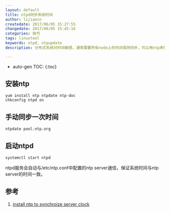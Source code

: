 ```yaml
---
layout: default
title: ntpd同步系统时间
author: lijiaocn
createdate: 2017/06/05 15:27:55
changedate: 2017/06/05 15:45:16
categories: 技巧
tags: linuxtool
keywords: ntpd, ntpupdate
description: 分布式系统对时间敏感，通常需要所有node上的时间保持同步，可以用ntp来保证。

---
```


* auto-gen TOC:
{:toc}

## 安装ntp

	yum install ntp ntpdate ntp-doc
	chkconfig ntpd on

## 手动同步一次时间

	ntpdate pool.ntp.org

## 启动ntpd

	systemctl start ntpd

ntpd服务会自动与/etc/ntp.conf中配置的ntp server通信，保证系统时间与ntp server的时间一致。

## 参考

1. [install ntp to synchroize server clock][1]

[1]: https://www.cyberciti.biz/faq/howto-install-ntp-to-synchronize-server-clock/  "howto-install-ntp-to-synchronize-server-clock" 
